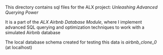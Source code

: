 This directory contains sql files for the ALX project: *Unleashing Advanced Querying Power*

It is a part of the *ALX Airbnb Database Module*, where I implement advanced SQL querying and optimization techniques to work with a simulated Airbnb database

The local database schema created for testing this data is *airbnb_clone_0* (at localhost)